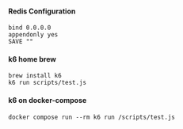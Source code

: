 #### Redis Configuration
```
bind 0.0.0.0
appendonly yes
SAVE ""
```


#### k6 home brew
```
brew install k6
k6 run scripts/test.js
```

#### k6 on docker-compose
```
docker compose run --rm k6 run /scripts/test.js
```
